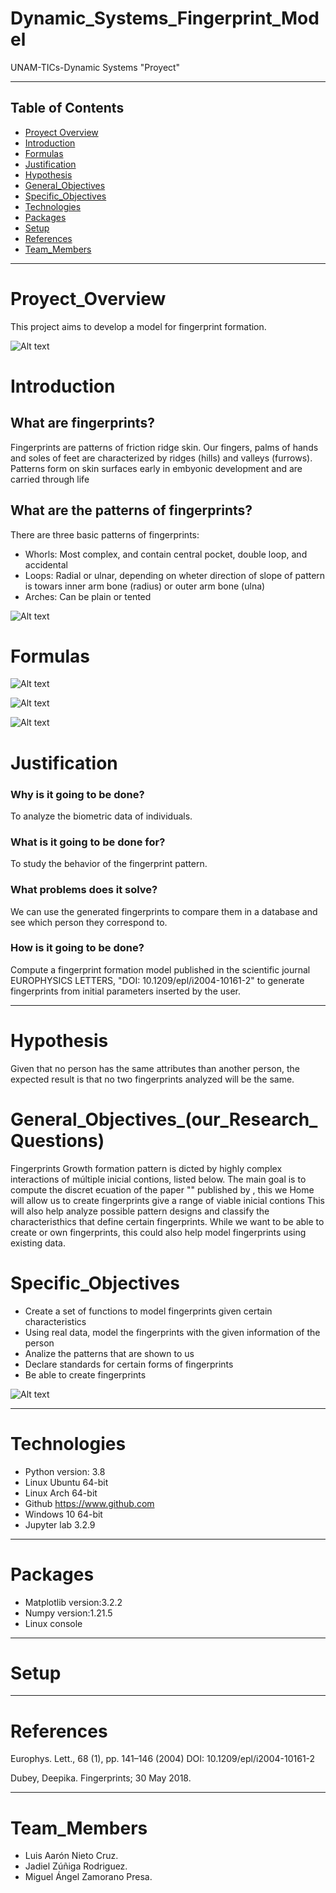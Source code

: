# Dynamic_Systems_Fingerprint_Model
UNAM-TICs-Dynamic Systems "Proyect"

____
## Table of Contents
* [Proyect Overview](#Proyect_Overview)
* [Introduction](#Introduction)
* [Formulas](#Formulas)
* [Justification](#Justification)
* [Hypothesis](#Hypothesis)
* [General_Objectives](#General_Objectives_(our_Research_Questions))
* [Specific_Objectives](#Specific_Objectives)
* [Technologies](#Technologies)
* [Packages](#Packages)
* [Setup](#Setup)
* [References](#References)
* [Team_Members](#Team_Members)


____
# Proyect_Overview
This project aims to develop a model for fingerprint formation. 

![Alt text](https://github.com/JZRodriguez/fingerprints_project/blob/main/Fingerprints%20patterns%202.jpg 'Fingerprints')

# Introduction
## What are fingerprints?
Fingerprints are patterns of friction ridge skin. Our fingers, palms of hands and soles of feet are characterized by ridges (hills) and valleys (furrows). Patterns form on skin surfaces early in embyonic development and are carried through life

## What are the patterns of fingerprints?
There are three basic patterns of fingerprints:
* Whorls: Most complex, and contain central pocket, double loop, and accidental
* Loops: Radial or  ulnar, depending on wheter direction of slope of pattern is towars inner arm bone (radius) or outer arm bone (ulna)
* Arches: Can be plain or tented

![Alt text](https://github.com/JZRodriguez/fingerprints_project/blob/main/Fingerprints%20pattern.jpg 'Types of patterns')



# Formulas

![Alt text](https://github.com/JZRodriguez/fingerprints_project/blob/main/Formula1.jpg 'Formula 1')

![Alt text](https://github.com/JZRodriguez/fingerprints_project/blob/main/Formula2.jpg 'Formula 2')

![Alt text](https://github.com/JZRodriguez/fingerprints_project/blob/main/Formula3.jpg 'Formula 3')


# Justification
### Why is it going to be done?
To analyze the biometric data of individuals.

### What is it going to be done for?
To study the behavior of the fingerprint pattern.

### What problems does it solve?
We can use the generated fingerprints to compare them in a database and see which person they correspond to.

### How is it going to be done?
Compute a fingerprint formation model published in the scientific journal EUROPHYSICS LETTERS, "DOI: 10.1209/epl/i2004-10161-2" to generate fingerprints from initial parameters inserted by the user.


____
# Hypothesis
Given that no person has the same attributes than another person, the expected result is that no two fingerprints analyzed will be the same.


# General_Objectives_(our_Research_Questions)
Fingerprints Growth formation pattern is dicted by highly complex interactions of múltiple inicial contions, listed  below. The main goal is to compute the discret ecuation of the paper "" published by , this we Home will allow us to create fingerprints give a range of viable inicial contions 
This will also help analyze possible pattern designs and classify the characteristhics that define certain fingerprints. While we want to be able to create or own fingerprints, this could also help model fingerprints using existing data.


# Specific_Objectives
* Create a set of functions to model fingerprints given certain characteristics
* Using real data, model the fingerprints with the given information of the person  
* Analize the patterns that are shown to us
* Declare standards for certain forms of fingerprints
* Be able to create fingerprints

![Alt text](https://github.com/JZRodriguez/fingerprints_project/blob/main/Fingerprints%20examples.jpg 'Fingerprint models')

___
# Technologies

* Python          version: 3.8  
* Linux Ubuntu    64-bit
* Linux Arch      64-bit
* Github          https://www.github.com
* Windows 10      64-bit
* Jupyter lab     3.2.9

___
# Packages<br>

* Matplotlib version:3.2.2  
* Numpy      version:1.21.5  
* Linux console

___
# Setup

___
# References
Europhys. Lett., 68 (1), pp. 141–146 (2004)
DOI: 10.1209/epl/i2004-10161-2


Dubey, Deepika. Fingerprints; 30 May 2018.


___
# Team_Members

* Luis Aarón Nieto Cruz.
* Jadiel Zúñiga Rodriguez.
* Miguel Ángel Zamorano Presa.


